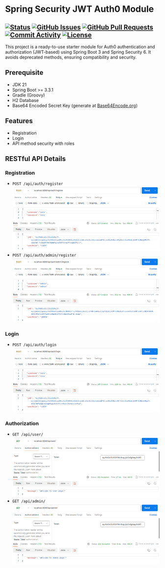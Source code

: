# Spring Security JWT Auth0 Module

[![Status](https://img.shields.io/badge/status-active-success.svg)]()
[![GitHub Issues](https://img.shields.io/github/issues/nadimnesar/spring-security-jwt-authentication-module.svg)](https://github.com/nadimnesar/spring-security-jwt-authentication-module/issues)
[![GitHub Pull Requests](https://img.shields.io/github/issues-pr/nadimnesar/spring-security-jwt-authentication-module.svg)](https://github.com/nadimnesar/spring-security-jwt-authentication-module/pulls)
[![Commit Activity](https://img.shields.io/github/commit-activity/m/nadimnesar/spring-security-jwt-authentication-module.svg)](https://github.com/nadimnesar/spring-security-jwt-authentication-module/commits)
[![License](https://img.shields.io/badge/license-MIT-blue.svg)](/LICENSE)
---
This project is a ready-to-use starter module for Auth0 authentication and authorization (JWT-based) using Spring Boot 3
and Spring Security 6. It avoids deprecated methods, ensuring compatibility and security.

## Prerequisite

- JDK 21
- Spring Boot >= 3.3.1
- Gradle (Groovy)
- H2 Database
- Base64 Encoded Secret Key (generate at [Base64Encode.org](https://www.base64encode.org/))

## Features

* Registration
* Login
* API method security with roles

## RESTful API Details

### Registration

- `POST /api/auth/register`
  <img src="/src/main/resources/static/img/auth0-postman-1.png" alt="postman">
- `POST /api/auth/admin/register`
  <img src="/src/main/resources/static/img/auth0-postman-2.png" alt="postman">

### Login

- `POST /api/auth/login`
  <img src="/src/main/resources/static/img/auth0-postman-3.png" alt="postman">

### Authorization

- `GET /api/user/`
  <img src="/src/main/resources/static/img/auth0-postman-4.png" alt="postman">
- `GET /api/admin/`
  <img src="/src/main/resources/static/img/auth0-postman-5.png" alt="postman">